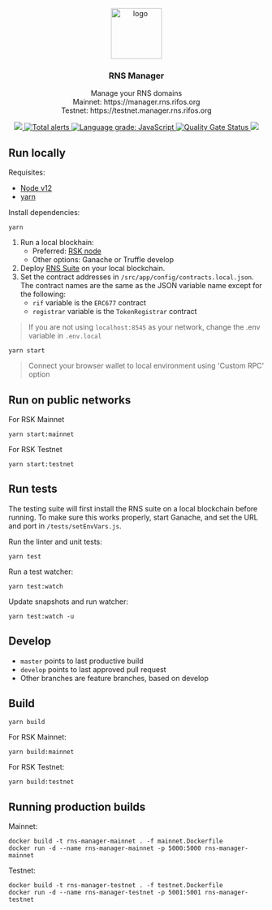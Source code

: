 <p align="middle">
    <img src="https://www.rifos.org/assets/img/logo.svg" alt="logo" height="100" >
</p>
<h3 align="middle">RNS Manager</h3>
<p align="middle">
    Manage your RNS domains<br />
    Mainnet: https://manager.rns.rifos.org<br />
    Testnet: https://testnet.manager.rns.rifos.org
</p>
<p align="middle">
    <a href="https://github.com/rnsdomains/rns-manager-react/actions?query=workflow%3Aci">
        <img src="https://github.com/rnsdomains/rns-manager-react/workflows/ci/badge.svg" />
    <a href="https://lgtm.com/projects/g/rnsdomains/rns-manager-react/alerts/">
        <img src="https://img.shields.io/lgtm/alerts/g/rnsdomains/rns-manager-react.svg?logo=lgtm&logoWidth=18" alt="Total alerts" />
    </a>
    <a href="https://lgtm.com/projects/g/rnsdomains/rns-manager-react/context:javascript">
        <img src="https://img.shields.io/lgtm/grade/javascript/g/rnsdomains/rns-manager-react.svg?logo=lgtm&logoWidth=18" alt="Language grade: JavaScript" />
    </a>
    <a href="https://sonarcloud.io/dashboard?id=rnsdomains_rns-manager-react">
        <img src="https://sonarcloud.io/api/project_badges/measure?project=rnsdomains_rns-manager-react&metric=alert_status" alt="Quality Gate Status" />
    </a>
    <a href="https://github.com/rnsdomains/rns-manager-react/actions?query=workflow%3Adeploy">
        <img src="https://github.com/rnsdomains/rns-manager-react/workflows/RNS%20build%20and%20deploy/badge.svg" />
     </a>
</p>

## Run locally

Requisites:

- [Node v12](https://nodejs.org/en/)
- [yarn](https://yarnpkg.com/)

Install dependencies:

```
yarn
```

1. Run a local blockhain:
    - Preferred: [RSK node](https://developers.rsk.co/quick-start/step1-install-rsk-local-node/)
    - Other options: Ganache or Truffle develop
2. Deploy [RNS Suite](https://github.com/rsksmart/rns-suite) on your local blockchain.
3. Set the contract addresses in `/src/app/config/contracts.local.json`. The contract names are the same as the JSON variable name except for the following:
    - `rif` variable is the `ERC677` contract
    - `registrar` variable is the `TokenRegistrar` contract

> If you are not using `localhost:8545` as your network, change the .env variable in `.env.local`

```
yarn start
```

> Connect your browser wallet to local environment using 'Custom RPC' option

## Run on public networks

For RSK Mainnet 

```
yarn start:mainnet
```

For RSK Testnet

```
yarn start:testnet
```

## Run tests

The testing suite will first install the RNS suite on a local blockchain before running. To make sure this works properly, start Ganache, and set the URL and port in `/tests/setEnvVars.js`.

Run the linter and unit tests:

```
yarn test
```

Run a test watcher:

```
yarn test:watch
```

Update snapshots and run watcher:
```
yarn test:watch -u
```

## Develop

- `master` points to last productive build
- `develop` points to last approved pull request
- Other branches are feature branches, based on develop

## Build

```
yarn build
```

For RSK Mainnet:

```
yarn build:mainnet
```

For RSK Testnet:

```
yarn build:testnet
```

## Running production builds

Mainnet:
```
docker build -t rns-manager-mainnet . -f mainnet.Dockerfile
docker run -d --name rns-manager-mainnet -p 5000:5000 rns-manager-mainnet
```

Testnet:
```
docker build -t rns-manager-testnet . -f testnet.Dockerfile
docker run -d --name rns-manager-testnet -p 5001:5001 rns-manager-testnet
```

